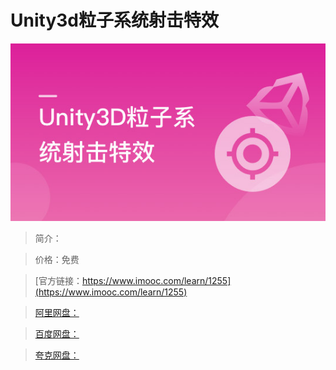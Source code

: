 # Unity3d粒子系统射击特效

![img](../../assets/5fe4430f0001b1e305400304.jpg)

> 简介：

> 价格：免费

> [官方链接：https://www.imooc.com/learn/1255](https://www.imooc.com/learn/1255)

> [阿里网盘：]()

> [百度网盘：]()

> [夸克网盘：]()
